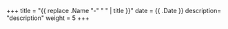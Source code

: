 +++
title = "{{ replace .Name "-" " " | title }}"
date =  {{ .Date }}
description= "description"
weight = 5
+++

